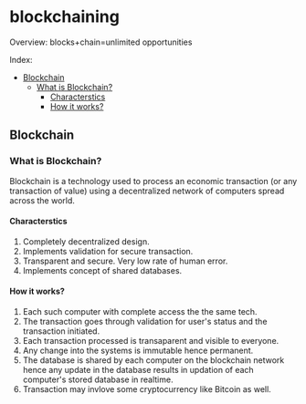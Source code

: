 # blockchaining

Overview: blocks+chain=unlimited opportunities

<a name="index">Index:</a>  
- <a href="#blockchain">Blockchain</a>
  - <a href="#what_is_blockchain">What is Blockchain?</a>
    - <a href="#characterstics">Characterstics</a>
    - <a href="#how_it_works">How it works?</a>

## <a name="blockchain">Blockchain</a> 
### <a name="what_is_blockchain">What is Blockchain?</a>
Blockchain is a technology used to process an economic transaction (or any transaction of value) using a decentralized network of computers spread across the world. 
#### <a name="characterstics">Characterstics</a>
1. Completely decentralized design.
2. Implements validation for secure transaction.
3. Transparent and secure. Very low rate of human error.
4. Implements concept of shared databases.

#### <a name="how_it_works">How it works?</a>
1. Each such computer with complete access the the same tech.
2. The transaction goes through validation for user's status and the transaction initiated.
3. Each transaction processed is transaparent and visible to everyone. 
4. Any change into the systems is immutable hence permanent. 
5. The database is shared by each computer on the blockchain network hence any update in the database results in updation of each computer's stored database in realtime. 
6. Transaction may invlove some cryptocurrency like Bitcoin as well.
